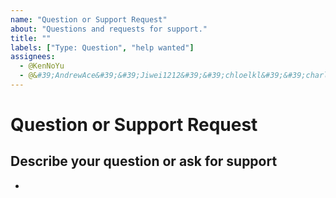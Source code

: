 ```yaml
---
name: "Question or Support Request"
about: "Questions and requests for support."
title: ""
labels: ["Type: Question", "help wanted"]
assignees:
  - @KenNoYu
  - @&#39;AndrewAce&#39;&#39;Jiwei1212&#39;&#39;chloelkl&#39;&#39;charlotte575757&#39;
---
```


# Question or Support Request

## Describe your question or ask for support



-
